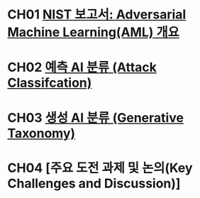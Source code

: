 

# CH01 [NIST 보고서: Adversarial Machine Learning(AML) 개요](https://github.com/presyeont/Adversarial_Machine_Learning/blob/main/ch01.md)

# CH02 [예측 AI 분류 (Attack Classifcation)](https://github.com/presyeont/Adversarial_Machine_Learning/blob/main/ch02.md )

# CH03 [생성 AI	분류 (Generative Taxonomy)](https://github.com/presyeont/Adversarial_Machine_Learning/blob/main/ch03.md)

# CH04 [주요 도전 과제 및 논의(Key Challenges and Discussion)]
